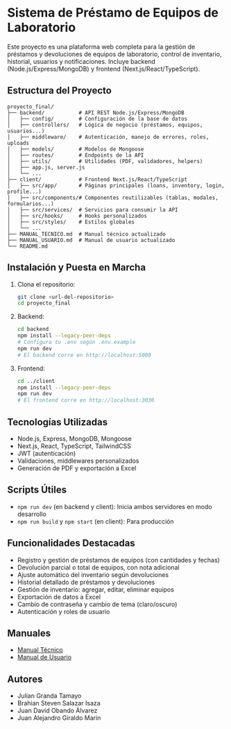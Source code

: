 
# Sistema de Préstamo de Equipos de Laboratorio

Este proyecto es una plataforma web completa para la gestión de préstamos y devoluciones de equipos de laboratorio, control de inventario, historial, usuarios y notificaciones. Incluye backend (Node.js/Express/MongoDB) y frontend (Next.js/React/TypeScript).


## Estructura del Proyecto

```
proyecto_final/
├── backend/           # API REST Node.js/Express/MongoDB
│   ├── config/        # Configuración de la base de datos
│   ├── controllers/   # Lógica de negocio (préstamos, equipos, usuarios...)
│   ├── middleware/    # Autenticación, manejo de errores, roles, uploads
│   ├── models/        # Modelos de Mongoose
│   ├── routes/        # Endpoints de la API
│   ├── utils/         # Utilidades (PDF, validadores, helpers)
│   ├── app.js, server.js
│   └── ...
├── client/            # Frontend Next.js/React/TypeScript
│   ├── src/app/       # Páginas principales (loans, inventory, login, profile...)
│   ├── src/components/# Componentes reutilizables (tablas, modales, formularios...)
│   ├── src/services/  # Servicios para consumir la API
│   ├── src/hooks/     # Hooks personalizados
│   ├── src/styles/    # Estilos globales
│   └── ...
├── MANUAL_TECNICO.md  # Manual técnico actualizado
├── MANUAL_USUARIO.md  # Manual de usuario actualizado
└── README.md
```


## Instalación y Puesta en Marcha

1. Clona el repositorio:
   ```bash
   git clone <url-del-repositorio>
   cd proyecto_final
   ```

2. Backend:
   ```bash
   cd backend
   npm install --legacy-peer-deps
   # Configura tu .env según .env.example
   npm run dev
   # El backend corre en http://localhost:5000
   ```

3. Frontend:
   ```bash
   cd ../client
   npm install --legacy-peer-deps
   npm run dev
   # El frontend corre en http://localhost:3030
   ```


## Tecnologías Utilizadas

- Node.js, Express, MongoDB, Mongoose
- Next.js, React, TypeScript, TailwindCSS
- JWT (autenticación)
- Validaciones, middlewares personalizados
- Generación de PDF y exportación a Excel


## Scripts Útiles

- `npm run dev` (en backend y client): Inicia ambos servidores en modo desarrollo
- `npm run build` y `npm start` (en client): Para producción


## Funcionalidades Destacadas

- Registro y gestión de préstamos de equipos (con cantidades y fechas)
- Devolución parcial o total de equipos, con nota adicional
- Ajuste automático del inventario según devoluciones
- Historial detallado de préstamos y devoluciones
- Gestión de inventario: agregar, editar, eliminar equipos
- Exportación de datos a Excel
- Cambio de contraseña y cambio de tema (claro/oscuro)
- Autenticación y roles de usuario

## Manuales
- [Manual Técnico](./MANUAL_TECNICO.md)
- [Manual de Usuario](./MANUAL_USUARIO.md)

## Autores

- Julian Granda Tamayo
- Brahian Steven Salazar Isaza
- Juan David Obando Álvarez
- Juan Alejandro Giraldo Marin
